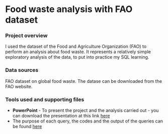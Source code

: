 # Food waste analysis with FAO dataset

### Project overview

I used the dataset of the Food and Agriculture Organization (FAO) to perform an analysis about food waste.
It represents a relatively simple exploratory analysis of the data, to put into practice my SQL learning.

### Data sources

FAO dataset on global food waste. The datase can be downloaded from the FAO website.

### Tools used and supporting files

- **PowerPoint** - To present the project and the analysis carried out - you can download the presentation at this link [here](https://github.com/fabiooperti/Fabio-Operti---Data-analytics-project/blob/main/SQL%20project/Food%20waste/SQL%20project%20-%20Food%20waste%20dataset%20analysis.pptx)
- The purpose of each query, the codes and the output of the queries can be found [here]()
